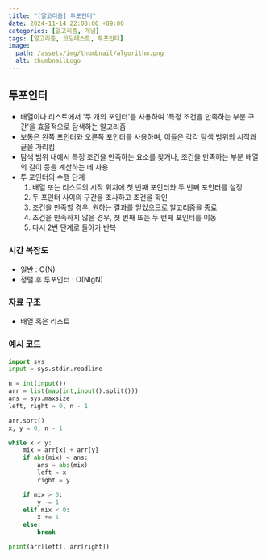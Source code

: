 ```yaml
---
title: "[알고리즘] 투포인터"
date: 2024-11-14 22:08:00 +09:00
categories: [알고리즘, 개념]
tags: [알고리즘, 코딩테스트, 투포인터]
image:
  path: /assets/img/thumbnail/algorithm.png
  alt: thumbnailLogo
---
```


## 투포인터
- 배열이나 리스트에서 '두 개의 포인터'를 사용하여 '특정 조건을 만족하는 부분 구간'을 효율적으로 탐색하는 알고리즘
- 보통은 왼쪽 포인터와 오른쪽 포인터를 사용하며, 이들은 각각 탐색 범위의 시작과 끝을 가리킴
- 탐색 범위 내에서 특정 조건을 만족하는 요소를 찾거나, 조건을 만족하는 부분 배열의 길이 등을 계산하는 데 사용
- 투 포인터의 수행 단계
    1. 배열 또는 리스트의 시작 위치에 첫 번째 포인터와 두 번째 포인터를 설정
    2. 두 포인터 사이의 구간을 조사하고 조건을 확인
    3. 조건을 만족할 경우, 원하는 결과를 얻었으므로 알고리즘을 종료
    4. 조건을 만족하지 않을 경우, 첫 번째 또는 두 번째 포인터를 이동
    5. 다시 2번 단계로 돌아가 반복

### 시간 복잡도

- 일반 : O(N)
- 정렬 후 투포인터 : O(NlgN)

### 자료 구조

- 배열 혹은 리스트

### 예시 코드

```python
import sys
input = sys.stdin.readline

n = int(input())
arr = list(map(int,input().split()))
ans = sys.maxsize
left, right = 0, n - 1

arr.sort()
x, y = 0, n - 1

while x < y:
    mix = arr[x] + arr[y]
    if abs(mix) < ans:
        ans = abs(mix)
        left = x
        right = y

    if mix > 0:
        y -= 1
    elif mix < 0:
        x += 1
    else:
        break

print(arr[left], arr[right])
```